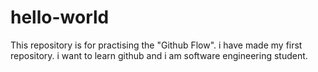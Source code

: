# hello-world
This repository is for practising the "Github Flow".
i have made my first repository.
i want to learn github and i am software engineering student.
